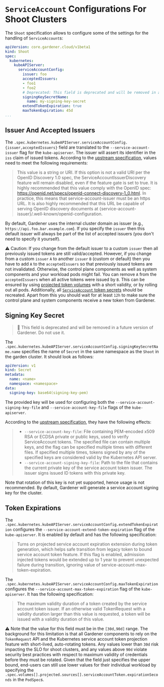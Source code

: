 # `ServiceAccount` Configurations For Shoot Clusters

The `Shoot` specification allows to configure some of the settings for the handling of `ServiceAccount`s:

```yaml
apiVersion: core.gardener.cloud/v1beta1
kind: Shoot
spec:
  kubernetes:
    kubeAPIServer:
      serviceAccountConfig:
        issuer: foo
        acceptedIssuers:
        - foo1
        - foo2
        # Deprecated: This field is deprecated and will be removed in a future version of Gardener. Do not use it.
        signingKeySecretName:
          name: my-signing-key-secret
        extendTokenExpiration: true
        maxTokenExpiration: 45d
...
```

## Issuer And Accepted Issuers

The `.spec.kubernetes.kubeAPIServer.serviceAccountConfig.{issuer,acceptedIssuers}` field are translated to the `--service-account-issuer` flag for the `kube-apiserver`.
The issuer will assert its identifier in the `iss` claim of issued tokens.
According to the [upstream specification](https://kubernetes.io/docs/reference/command-line-tools-reference/kube-apiserver/), values need to meet the following requirements:

> This value is a string or URI. If this option is not a valid URI per the OpenID Discovery 1.0 spec, the ServiceAccountIssuerDiscovery feature will remain disabled, even if the feature gate is set to true. It is highly recommended that this value comply with the OpenID spec: https://openid.net/specs/openid-connect-discovery-1_0.html. In practice, this means that service-account-issuer must be an https URL. It is also highly recommended that this URL be capable of serving OpenID discovery documents at {service-account-issuer}/.well-known/openid-configuration.

By default, Gardener uses the internal cluster domain as issuer (e.g., `https://api.foo.bar.example.com`).
If you specify the `issuer` then this default issuer will always be part of the list of accepted issuers (you don't need to specify it yourself).

⚠️ Caution: If you change from the default issuer to a custom `issuer` then all previously issued tokens are still valid/accepted.
However, if you change from a custom `issuer` `A` to another `issuer` `B` (custom or default) then you have to add `A` to the `acceptedIssuers` so that previously issued tokens are not invalidated.
Otherwise, the control plane components as well as system components and your workload pods might fail.
You can remove `A` from the `acceptedIssuers` when all active tokens were issued by `B`.
This can be ensured by using [projected token volumes](https://kubernetes.io/docs/tasks/configure-pod-container/configure-service-account/#service-account-token-volume-projection) with a short validity, or by rolling out all pods.
Additionally, all [`ServiceAccount` token secrets](https://kubernetes.io/docs/concepts/configuration/secret/#service-account-token-secrets) should be recreated.
Apart from this you should wait for at least `12h` to make sure the control plane and system components receive a new token from Gardener.

## Signing Key Secret

> 🚨 This field is deprecated and will be removed in a future version of Gardener. Do not use it.

The `.spec.kubernetes.kubeAPIServer.serviceAccountConfig.signingKeySecretName.name` specifies the name of `Secret` in the same namespace as the `Shoot` in the garden cluster.
It should look as follows:

```yaml
apiVersion: v1
kind: Secret
metadata:
  name: <name>
  namespace: <namespace>
data:
  signing-key: base64(signing-key-pem)
```

The provided key will be used for configuring both the `--service-account-signing-key-file` and `--service-account-key-file` flags of the `kube-apiserver`.

According to the [upstream specification](https://kubernetes.io/docs/tasks/configure-pod-container/configure-service-account/#service-account-token-volume-projection), they have the following effects:

> - `--service-account-key-file`: File containing PEM-encoded x509 RSA or ECDSA private or public keys, used to verify ServiceAccount tokens. The specified file can contain multiple keys, and the flag can be specified multiple times with different files. If specified multiple times, tokens signed by any of the specified keys are considered valid by the Kubernetes API server.
> - `--service-account-signing-key-file`: Path to the file that contains the current private key of the service account token issuer. The issuer signs issued ID tokens with this private key.

Note that rotation of this key is not yet supported, hence usage is not recommended.
By default, Gardener will generate a service account signing key for the cluster.

## Token Expirations

The `.spec.kubernetes.kubeAPIServer.serviceAccountConfig.extendTokenExpiration` configures the `--service-account-extend-token-expiration` flag of the `kube-apiserver`.
It is enabled by default and has the following specification:

> Turns on projected service account expiration extension during token generation, which helps safe transition from legacy token to bound service account token feature. If this flag is enabled, admission injected tokens would be extended up to 1 year to prevent unexpected failure during transition, ignoring value of service-account-max-token-expiration.

The `.spec.kubernetes.kubeAPIServer.serviceAccountConfig.maxTokenExpiration` configures the `--service-account-max-token-expiration` flag of the `kube-apiserver`.
It has the following specification:

> The maximum validity duration of a token created by the service account token issuer. If an otherwise valid TokenRequest with a validity duration larger than this value is requested, a token will be issued with a validity duration of this value.

⚠️ Note that the value for this field must be in the `[30d,90d]` range.
The background for this limitation is that all Gardener components to rely on the `TokenRequest` API and the Kubernetes service account token projection feature with short-lived, auto-rotating tokens.
Any values lower than `30d` risk impacting the SLO for shoot clusters, and any values above `90d` violate security best practices with respect to maximum validity of credentials before they must be rotated.
Given that the field just specifies the upper bound, end-users can still use lower values for their individual workload by specifying the `.spec.volumes[].projected.sources[].serviceAccountToken.expirationSeconds` in the `PodSpec`s.
